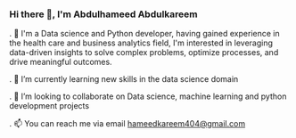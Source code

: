 ### Hi there 👋, I'm Abdulhameed Abdulkareem

. 👀 I'm a Data science and Python developer, having gained experience in the health care and business analytics field, I'm interested in leveraging data-driven insights to solve complex problems, optimize processes, and drive meaningful outcomes.

. 🌱 I’m currently learning new skills in the data science domain

. 👯 I’m looking to collaborate on Data science, machine learning and python development projects 

. 📫 You can reach me via email hameedkareem404@gmail.com



<!--
**HameedKareem/HameedKareem** is a ✨ _special_ ✨ repository because its `README.md` (this file) appears on your GitHub profile.

Here are some ideas to get you started:

- 🔭 I’m currently working on ...
- 🌱 I’m currently learning ...
- 👯 I’m looking to collaborate on ...
- 🤔 I’m looking for help with ...
- 💬 Ask me about ...
- 📫 How to reach me: ...
- 😄 Pronouns: ...
- ⚡ Fun fact: ...
-->


